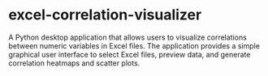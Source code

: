 # excel-correlation-visualizer
A Python desktop application that allows users to visualize correlations between numeric variables in Excel files. The application provides a simple graphical user interface to select Excel files, preview data, and generate correlation heatmaps and scatter plots.
